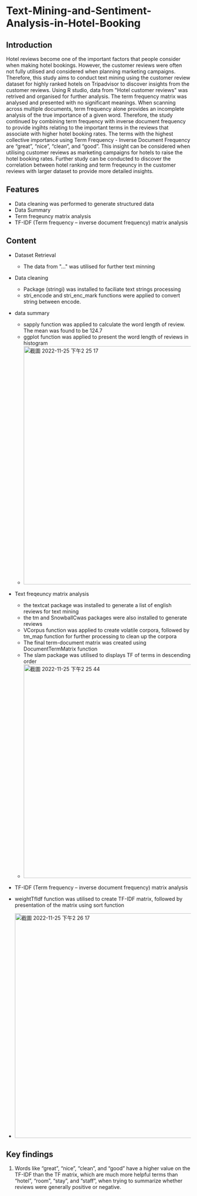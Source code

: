 # Text-Mining-and-Sentiment-Analysis-in-Hotel-Booking

## Introduction 
Hotel reviews become one of the important factors that people consider when making hotel bookings. However, the customer reviews were often not fully utilised and considered when planning marketing campaigns. Therefore, this study aims to conduct text mining using the customer review dataset for highly ranked hotels on Tripadvisor to discover insights from the customer reviews. Using R studio, data from "Hotel customer reviews" was retrived and organised for further analysis. The term frequency matrix was analysed and presented with no significant meanings. When scanning across multiple documents, term frequency alone provides an incomplete analysis of the true importance of a given word. Therefore, the study continued by combining term frequency with inverse document frequency to provide ingihts relating to the important terms in the reviews that associate with higher hotel booking rates. The terms with the highest collective importance using Term Frequency - Inverse Document Frequency are “great”, “nice”, “clean”, and “good”. This insight can be considered when utilising customer reviews as marketing campaigns for hotels to raise the hotel booking rates. Further study can be conducted to discover the correlation between hotel ranking and term freqeuncy in the customer reviews with larger dataset to provide more detailed insights. 

## Features
- Data cleaning was performed to generate structured data
- Data Summary 
- Term freqeuncy matrix analysis 
- TF-IDF (Term frequency – inverse document frequency) matrix analysis 

## Content 
- Dataset Retrieval 
  -  The data from "..." was utilised for further text minning 
- Data cleaning 
  -  Package (stringi) was installed to faciliate text strings processing
  -  stri_encode and stri_enc_mark functions were applied to convert string between encode.
- data summary 
  - sapply function was applied to calculate the word length of  review. The mean was found to be 124.7
  - ggplot function was applied to present the word length of reviews in histogram
  - <img width="650" alt="截圖 2022-11-25 下午2 25 17" src="https://user-images.githubusercontent.com/117743186/203914660-28b5435b-5044-483f-ab0e-6eb492715064.png">

- Text freqeuncy matrix analysis 
  -  the textcat package was installed to generate a list of english reviews for text mining 
  -  the tm and SnowballCwas packages were also installed to generate reviews 
  -  VCorpus function was applied to create volatile corpora, followed by tm_map function for further processing to clean up the corpora
  -  The final term-document matrix was created using DocumentTermMatrix function 
  -  The slam package was utilised to displays TF of terms in descending order
  -  <img width="583" alt="截圖 2022-11-25 下午2 25 44" src="https://user-images.githubusercontent.com/117743186/203914737-e2acfb5b-6a93-49f5-9b09-81009d4dbd25.png">
 -  TF-IDF (Term frequency – inverse document frequency) matrix analysis
  -  weightTfIdf function was utilised to create TF-IDF matrix, followed by presentation of the matrix using sort function
  -  <img width="613" alt="截圖 2022-11-25 下午2 26 17" src="https://user-images.githubusercontent.com/117743186/203914798-95a85b4e-6b60-4a45-8ea7-7d7ba33d450c.png">

## Key findings
1. Words like “great”, “nice”, “clean”, and “good” have a higher value on the TF-IDF than the TF matrix, which are much more helpful terms than “hotel”, “room”, “stay”, and “staff”, when trying to summarize whether reviews were generally positive or negative.
